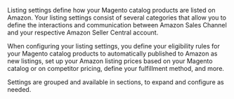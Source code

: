 
Listing settings define how your Magento catalog products are listed on Amazon. Your listing settings consist of several categories that allow you to define the interactions and communication between Amazon Sales Channel and your respective Amazon Seller Central account.

When configuring your listing settings, you define your eligibility rules for your Magento catalog products to automatically published to Amazon as new listings, set up your Amazon listing prices based on your Magento catalog or on competitor pricing, define your fulfillment method, and more.

Settings are grouped and available in sections, to expand and configure as needed.
